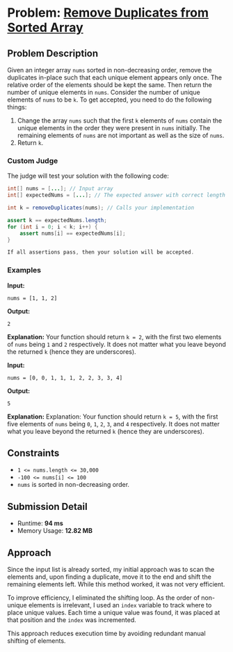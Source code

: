 # Problem: [Remove Duplicates from Sorted Array](https://leetcode.com/problems/remove-duplicates-from-sorted-array/description/)

## Problem Description
Given an integer array `nums` sorted in non-decreasing order, remove the duplicates in-place such that each unique element appears only once. The relative order of the elements should be kept the same. Then return the number of unique elements in `nums`.
Consider the number of unique elements of `nums` to be `k`. To get accepted, you need to do the following things:
1. Change the array `nums` such that the first `k` elements of `nums` contain the unique elements in the order they were present in `nums` initially. The remaining elements of `nums` are not important as well as the size of `nums`.
2. Return `k`.

### Custom Judge
The judge will test your solution with the following code:

```java
int[] nums = [...]; // Input array
int[] expectedNums = [...]; // The expected answer with correct length

int k = removeDuplicates(nums); // Calls your implementation

assert k == expectedNums.length;
for (int i = 0; i < k; i++) {
    assert nums[i] == expectedNums[i];
}

If all assertions pass, then your solution will be accepted.
```

### Examples
**Input:**
```plaintext
nums = [1, 1, 2]
```
**Output:**
```plaintext
2
```
**Explanation:**
Your function should return `k = 2`, with the first two elements of `nums` being `1` and `2` respectively. It does not matter what you leave beyond the returned `k` (hence they are underscores).

**Input:**
```plaintext
nums = [0, 0, 1, 1, 1, 2, 2, 3, 3, 4]
```
**Output:**
```plaintext
5
```
**Explanation:**
Explanation: Your function should return `k = 5`, with the first five elements of `nums` being `0`, `1`, `2`, `3`, and `4` respectively. It does not matter what you leave beyond the returned `k` (hence they are underscores).

## Constraints
- `1 <= nums.length <= 30,000`
- `-100 <= nums[i] <= 100`
- `nums` is sorted in non-decreasing order.

## Submission Detail
- Runtime: **94 ms**
- Memory Usage: **12.82 MB**

## Approach
Since the input list is already sorted, my initial approach was to scan the elements and, upon finding a duplicate, move it to the end and shift the remaining elements left. While this method worked, it was not very efficient.

To improve efficiency, I eliminated the shifting loop. As the order of non-unique elements is irrelevant, I used an `index` variable to track where to place unique values. Each time a unique value was found, it was placed at that position and the `index` was incremented.

This approach reduces execution time by avoiding redundant manual shifting of elements.